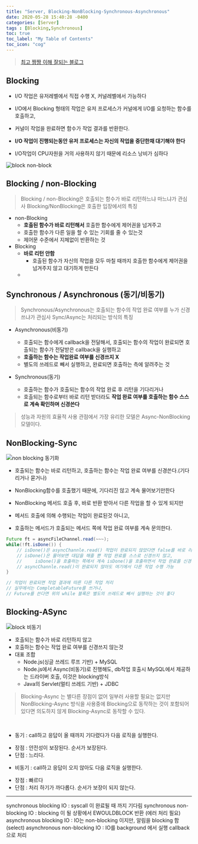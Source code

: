 ```yaml
---
title: "Server, Blocking-NonBlocking-Synchronous-Asynchronous"
date: 2020-05-28 15:40:28 -0400
categories: [Server]
tags : [Blocking,Synchronous]
toc: true
toc_label: "My Table of Contents"
toc_icon: "cog"
---
```


> [최고 짱짱 이해 잘되는 블로그](https://homoefficio.github.io/2017/02/19/Blocking-NonBlocking-Synchronous-Asynchronous/)

## Blocking
- I/O 작업은 유저레벨에서 직접 수행 X, 커널레벨에서 가능하다
- I/O에서 Blocking 형태의 작업은 유저 프로세스가 커널에게 I/O를 요청하는 함수를 호출하고,
- 커널이 작업을 완료하면 함수가 작업 결과를 반환한다.

- __I/O 작업이 진행되는동안 유저 프로세스는 자신의 작업을 중단한채 대기해야 한다__
- I/O작업이 CPU자원을 거의 사용하지 않기 때문에 리소스 낭비가 심하다

![block non-block](https://user-images.githubusercontent.com/55946791/83138729-34823880-a126-11ea-9d77-f6805ddb9448.png)


## Blocking / non-Blocking
> Blocking / non-Blocking은 호출되는 함수가 바로 리턴하느냐 마느냐가 관심사
> Blocking/NonBlocking은 호출한 입장에서의 특징

- non-Blocking
	- __호출된 함수가 바로 리턴해서__ 호출한 함수에게 제어권을 넘겨주고
	- 호출한 함수가 다른 일을 할 수 있는 기회를 줄 수 있는것
  - 제어문 수준에서 지체없이 반환하는 것
- Blocking
  - __바로 리턴 안함__
	- 호출된 함수가 자신의 작업을 모두 마칠 때까지 호출한 함수에게 제어권을 넘겨주지 않고 대기하게 만든다
  -

## Synchronous / Asynchronous (동기/비동기)
> Synchronous/Asynchronous는 호출되는 함수의 작업 완료 여부를 누가 신경쓰냐가 관심사
> Sync/Async는 처리되는 방식의 특징

- Asynchronous(비동기)
	- 호출되는 함수에게 callback을 전달해서, 호출되는 함수의 작업이 완료되면 호출되는 함수가 전달받은 callback을 실행하고
	- __호출하는 함수는 작업완료 여부를 신경쓰지 X__
  - 별도의 쓰레드로 빼서 실행하고, 완료되면 호출하는 측에 알려주는 것

- Synchronous(동기)
	- 호출하는 함수가 호출되는 함수의 작업 완료 후 리턴을 기다리거나
	- 호출되는 함수로부터 바로 리턴 받더라도 __작업 완료 여부를 호출하는 함수 스스로 계속 확인하며 신경쓴다__

> 성능과 자원의 효율적 사용 관점에서 가장 유리한 모델은 Async-NonBlocking 모델이다.

## NonBlocking-Sync
![non blocking 동기화](https://user-images.githubusercontent.com/55946791/83138727-32b87500-a126-11ea-8c35-625ebb58aa20.png)

- 호출되는 함수는 바로 리턴하고, 호출하는 함수는 작업 완료 여부를 신경쓴다.(기다리거나 묻거나)
- NonBlocking함수를 호출했기 때문에, 기다리진 않고 계속 물어보기만한다

- NonBlocking 메서드 호출 후, 바로 반환 받아서 다른 작업을 할 수 있게 되지만
- 메서드 호출에 의해 수행되는 작업이 완료된것 아니고,
- 호출하는 메서드가 호출되는 메서드 쪽에 작업 완료 여부를 계속 문의한다.

```java
Future ft = asyncFileChannel.read(~~~);
while(!ft.isDone()) {
    // isDone()은 asyncChannle.read() 작업이 완료되지 않았다면 false를 바로 리턴해준다.
    // isDone()은 물어보면 대답을 해줄 뿐 작업 완료를 스스로 신경쓰지 않고,
    //     isDone()을 호출하는 쪽에서 계속 isDone()을 호출하면서 작업 완료를 신경쓴다.
    // asyncChannle.read()이 완료되지 않아도 여기에서 다른 작업 수행 가능
}

// 작업이 완료되면 작업 결과에 따른 다른 작업 처리
// 실무에서는 CompletableFuture를 쓰거나,
// Future를 쓴다면 위의 while 블록은 별도의 쓰레드로 빼서 실행하는 것이 좋다
```

## Blocking-ASync
![block 비동기](https://user-images.githubusercontent.com/55946791/83151524-a151fe80-a137-11ea-89f7-ebc2c8374fd7.png)
- 호출되는 함수가 바로 리턴하지 않고
- 호출하는 함수는 작업 완료 여부를 신경쓰지 않는것
- 대표 조합
	- Node.js(싱글 쓰레드 루프 기반) + MySQL
	- Node.js에서 Async(비동기)로 진행해도, db작업 호출시 MySQL에서 제공하는 드라이버 호출, 이것은 blocking방식
	- Java의 Servlet(멀티 쓰레드 기반) + JDBC
> Blocking-Async 는 별다른 장점이 없어 일부러 사용할 필요는 없지만
NonBlocking-Async 방식을 사용중에 Blocking으로 동작하는 것이 포함되어있다면
의도하지 않게 Blocking-Async로 동작할 수 있다.

<br>

- 동기 : call하고 응답이 올 때까지 기다렸다가 다음 로직을 실행한다.
 * 장점 : 안전성이 보장된다. 순서가 보장된다.
 * 단점 : 느리다.



- 비동기 : call하고 응답이 오지 않아도 다음 로직을 실행한다.
 * 장점 : 빠르다
 * 단점 : 처리 하기가 까다롭다. 순서가 보장이 되지 않는다.
 ---

synchronous blocking IO : syscall 이 완료될 때 까지 기다림
synchronous non-blocking IO : blocking 이 될 상황에서 EWOULDBLOCK 반환 (에러 처리 필요)
asynchronous blocking IO : IO는 non-blocking 이지만, 알림을 blocking 함 (select)
asynchronous non-blocking IO : IO를 background 에서 실행 callback 으로 처리
